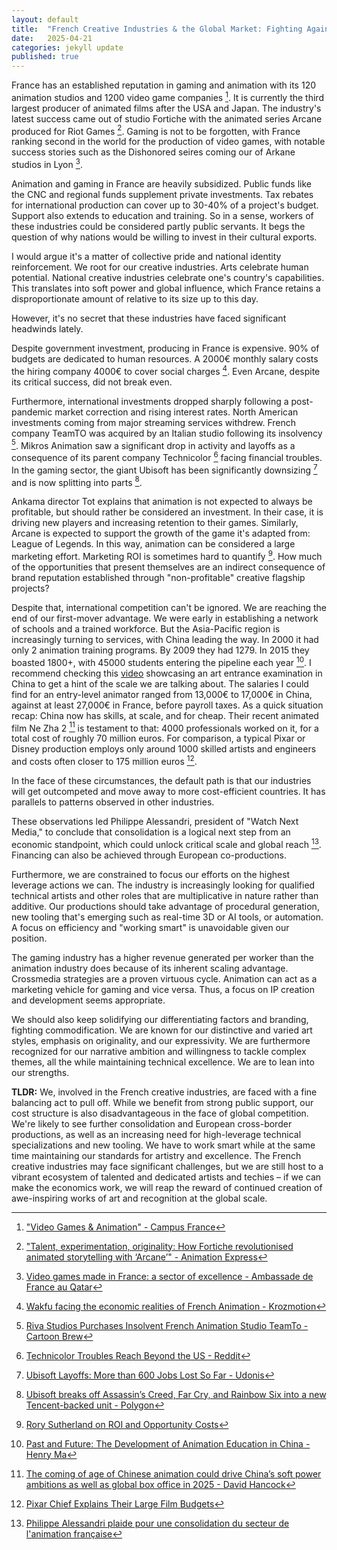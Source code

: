 ```yaml
---
layout: default
title:  "French Creative Industries & the Global Market: Fighting Against the Odds"
date:   2025-04-21
categories: jekyll update
published: true
---
```


France has an established reputation in gaming and animation with its 120 animation studios and 1200 video game companies [^1]. It is currently the third largest producer of animated films after the USA and Japan. The industry's latest success came out of studio Fortiche with the animated series Arcane produced for Riot Games [^2]. Gaming is not to be forgotten, with France ranking second in the world for the production of video games, with notable success stories such as the Dishonored seires coming our of Arkane studios in Lyon [^3].

Animation and gaming in France are heavily subsidized. Public funds like the CNC and regional funds supplement private investments. Tax rebates for international production can cover up to 30-40% of a project's budget. Support also extends to education and training. So in a sense, workers of these industries could be considered partly public servants. It begs the question of why nations would be willing to invest in their cultural exports.

I would argue it's a matter of collective pride and national identity reinforcement. We root for our creative industries. Arts celebrate human potential. National creative industries celebrate one's country's capabilities. This translates into soft power and global influence, which France retains a disproportionate amount of relative to its size up to this day.

However, it's no secret that these industries have faced significant headwinds lately.

Despite government investment, producing in France is expensive. 90% of budgets are dedicated to human resources. A 2000€ monthly salary costs the hiring company 4000€ to cover social charges [^4]. Even Arcane, despite its critical success, did not break even.

Furthermore, international investments dropped sharply following a post-pandemic market correction and rising interest rates. North American investments coming from major streaming services withdrew. French company TeamTO was acquired by an Italian studio following its insolvency [^5]. Mikros Animation saw a significant drop in activity and layoffs as a consequence of its parent company Technicolor [^6] facing financial troubles. In the gaming sector, the giant Ubisoft has been significantly downsizing [^7] and is now splitting into parts [^8].

Ankama director Tot explains that animation is not expected to always be profitable, but should rather be considered an investment. In their case, it is driving new players and increasing retention to their games. Similarly, Arcane is expected to support the growth of the game it's adapted from: League of Legends. In this way, animation can be considered a large marketing effort. Marketing ROI is sometimes hard to quantify [^9]. How much of the opportunities that present themselves are an indirect consequence of brand reputation established through "non-profitable" creative flagship projects?

Despite that, international competition can't be ignored. We are reaching the end of our first-mover advantage. We were early in establishing a network of schools and a trained workforce. But the Asia-Pacific region is increasingly turning to services, with China leading the way. In 2000 it had only 2 animation training programs. By 2009 they had 1279. In 2015 they boasted 1800+, with 45000 students entering the pipeline each year [^10]. I recommend checking this [video](https://youtube.com/shorts/kPVEHVNrggc?si=Vl1wDPln8pIiU2m9) showcasing an art entrance examination in China to get a hint of the scale we are talking about. The salaries I could find for an entry-level animator ranged from 13,000€ to 17,000€ in China, against at least 27,000€ in France, before payroll taxes. As a quick situation recap: China now has skills, at scale, and for cheap. Their recent animated film Ne Zha 2 [^11] is testament to that: 4000 professionals worked on it, for a total cost of roughly 70 million euros. For comparison, a typical Pixar or Disney production employs only around 1000 skilled artists and engineers and costs often closer to 175 million euros [^12].

In the face of these circumstances, the default path is that our industries will get outcompeted and move away to more cost-efficient countries. It has parallels to patterns observed in other industries.

These observations led Philippe Alessandri, president of "Watch Next Media," to conclude that consolidation is a logical next step from an economic standpoint, which could unlock critical scale and global reach [^13]. Financing can also be achieved through European co-productions.

Furthermore, we are constrained to focus our efforts on the highest leverage actions we can. The industry is increasingly looking for qualified technical artists and other roles that are multiplicative in nature rather than additive. Our productions should take advantage of procedural generation, new tooling that's emerging such as real-time 3D or AI tools, or automation. A focus on efficiency and "working smart" is unavoidable given our position.

The gaming industry has a higher revenue generated per worker than the animation industry does because of its inherent scaling advantage. Crossmedia strategies are a proven virtuous cycle. Animation can act as a marketing vehicle for gaming and vice versa. Thus, a focus on IP creation and development seems appropriate.

We should also keep solidifying our differentiating factors and branding, fighting commodification. We are known for our distinctive and varied art styles, emphasis on originality, and our expressivity. We are furthermore recognized for our narrative ambition and willingness to tackle complex themes, all the while maintaining technical excellence. We are to lean into our strengths.

**TLDR:** We, involved in the French creative industries, are faced with a fine balancing act to pull off. While we benefit from strong public support, our cost structure is also disadvantageous in the face of global competition. We're likely to see further consolidation and European cross-border productions, as well as an increasing need for high-leverage technical specializations and new tooling. We have to work smart while at the same time maintaining our standards for artistry and excellence. The French creative industries may face significant challenges, but we are still host to a vibrant ecosystem of talented and dedicated artists and techies – if we can make the economics work, we will reap the reward of continued creation of awe-inspiring works of art and recognition at the global scale.


[^1]: ["Video Games & Animation" - Campus France](https://ressources.campusfrance.org/esr/domaines/en/jeux_video_cinema_animation_en.pdf)
[^2]: ["Talent, experimentation, originality: How Fortiche revolutionised animated storytelling with ‘Arcane’" - Animation Express](https://animationxpress.com/animation/talent-experimentation-originality-how-fortiche-revolutionised-animated-storytelling-with-arcane/)
[^3]: [Video games made in France: a sector of excellence - Ambassade de France au Qatar](https://qa.ambafrance.org/Video-games-made-in-France-a)
[^4]: [Wakfu facing the economic realities of French Animation - Krozmotion](https://www.krozmotion.com/en/2025/02/wakfu-facing-the-economic-realities-of-french-animation/)
[^5]: [Riva Studios Purchases Insolvent French Animation Studio TeamTo - Cartoon Brew](https://www.cartoonbrew.com/business/riva-studios-purchases-insolvent-french-animation-studio-teamto-244122.html)
[^6]: [Technicolor Troubles Reach Beyond the US - Reddit](https://www.reddit.com/r/vfx/comments/1iwmpzo/technicolor_troubles_reach_further_than_the_us/)
[^7]: [Ubisoft Layoffs: More than 600 Jobs Lost So Far - Udonis](https://www.blog.udonis.co/mobile-marketing/mobile-games/ubisoft-layoffs)
[^8]: [Ubisoft breaks off Assassin’s Creed, Far Cry, and Rainbow Six into a new Tencent-backed unit - Polygon](https://www.polygon.com/news/548281/ubisoft-tencent-investment-assassins-creed-far-cry-rainbow-six)
[^9]: [Rory Sutherland on ROI and Opportunity Costs](https://articles.data.blog/2024/06/30/rory-sutherland-on-roi-and-opportunity-cost/)
[^10]: [Past and Future: The Development of Animation Education in China - Henry Ma](https://www.polyu.edu.hk/sd/-/media/department/sd/content/research/labs/creativity-and-design-education/02_the-development-of-animation-education-in-china.pdf?la=en)
[^11]: [The coming of age of Chinese animation could drive China’s soft power ambitions as well as global box office in 2025 - David Hancock](https://omdia.tech.informa.com/om128546/the-coming-of-age-of-chinese-animation-could-drive-chinas-soft-power-ambitions-as-well-as-global-box-office-in-2025)
[^12]: [Pixar Chief Explains Their Large Film Budgets](https://www.darkhorizons.com/pixar-chief-explains-their-large-film-budgets/)
[^13]: [Philippe Alessandri plaide pour une consolidation du secteur de l'animation française](https://ecran-total.fr/2024/09/10/philippe-alessandri-plaide-pour-une-consolidation-du-secteur-de-lanimation-francaise/)